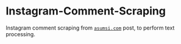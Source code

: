# Instagram-Comment-Scraping
Instagram comment scraping from [`asumsi.com`](https://www.instagram.com/p/CsqkhP3vXz6/?img_index=1) post, to perform text processing.
